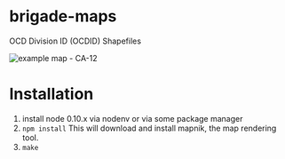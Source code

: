 brigade-maps
============================

OCD Division ID (OCDID) Shapefiles

![example map - CA-12](https://raw.githubusercontent.com/tdooner/brigade-maps/master/example.png)

# Installation

1. install node 0.10.x via nodenv or via some package manager
2. `npm install`
   This will download and install mapnik, the map rendering tool.
3. `make`
